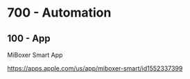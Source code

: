 # 700 - Automation

## 100 - App

MiBoxer Smart App

https://apps.apple.com/us/app/miboxer-smart/id1552337399
